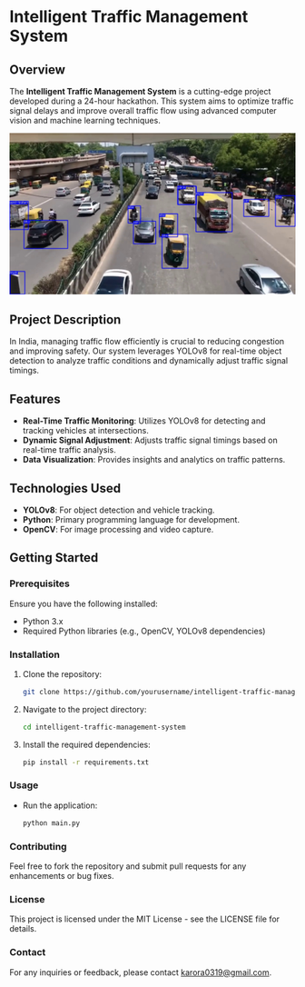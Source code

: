 # Intelligent Traffic Management System

## Overview

The **Intelligent Traffic Management System** is a cutting-edge project developed during a 24-hour hackathon. This system aims to optimize traffic signal delays and improve overall traffic flow using advanced computer vision and machine learning techniques.

<img src="/images/hero-image.jpg">

## Project Description

In India, managing traffic flow efficiently is crucial to reducing congestion and improving safety. Our system leverages YOLOv8 for real-time object detection to analyze traffic conditions and dynamically adjust traffic signal timings.

## Features

- **Real-Time Traffic Monitoring**: Utilizes YOLOv8 for detecting and tracking vehicles at intersections.
- **Dynamic Signal Adjustment**: Adjusts traffic signal timings based on real-time traffic analysis.
- **Data Visualization**: Provides insights and analytics on traffic patterns.

## Technologies Used

- **YOLOv8**: For object detection and vehicle tracking.
- **Python**: Primary programming language for development.
- **OpenCV**: For image processing and video capture.

## Getting Started

### Prerequisites

Ensure you have the following installed:

- Python 3.x
- Required Python libraries (e.g., OpenCV, YOLOv8 dependencies)

### Installation

1. Clone the repository:

   ```bash
   git clone https://github.com/yourusername/intelligent-traffic-management-system.git
   ```

2. Navigate to the project directory:

   ```bash
   cd intelligent-traffic-management-system
   ```

3. Install the required dependencies:

   ```bash
   pip install -r requirements.txt
   ```

### Usage

- Run the application:

   ```bash
   python main.py
   ```

### Contributing

Feel free to fork the repository and submit pull requests for any enhancements or bug fixes.


### License

This project is licensed under the MIT License - see the LICENSE file for details.

### Contact

For any inquiries or feedback, please contact [karora0319@gmail.com](mailto:karora0319@gmail.com).
